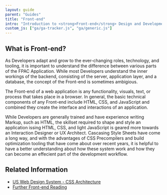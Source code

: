 ```yaml
---
layout: guide
parent: "Guides"
title: "Front-end"
intro: "Introduction to <strong>Front-end</strong> Design and Development"
custom_js: ["ga/ga-tracker.js", "ga/generic.js"]
---
```


## What is Front-end?

As Developers adapt and grow to the ever-changing roles, technology, and tooling, it is important to understand the difference between various parts of the FPAC Application. While most Developers understand the inner workings of the backend, consisting of the server, application layer, and a database, the concept of the Front-end is sometimes ambigious.

The Front-end of a web application is any functionality, visuals, text, or process that takes place in a browser. In general, the basic technical components of any Front-end include HTML, CSS, and JavaScript and combined they create the interface and interactions of an application.

While Developers are generally trained and have experience writing Markup, such as HTML, the skillset required to shape and style an application issing HTML, CSS, and light JavaScript is geared more towards an Interaction Designer or UX Architect. Cascasing Style Sheets have come a long way, and with the advantages of CSS Precompilers and build optimization tooling that have come about over recent years, it is helpful to have a better understanding about how these system work and how they can become an effecient part of the development workflow.

<!--There are two roles within the context of Front-end, and they overlap in a number of different areas and technologies. The Front-end Designer is a role whose purpose is to utilize User Experience Best Practices to shape the outcomes and interactions that a User has with a system. -->

## Related Information

* [US Web Design System - CSS Architecture](https://designsystem.digital.gov/)
* [Further Front-end Reading](https://frontend.18f.gov/#javascript)
